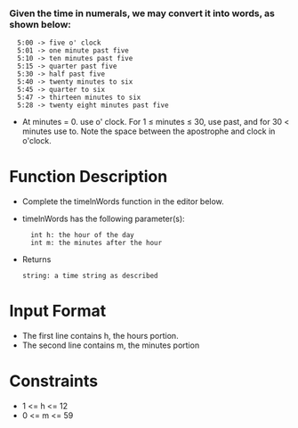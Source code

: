 ### Given the time in numerals, we may convert it into words, as shown below:

      5:00 -> five o' clock
      5:01 -> one minute past five
      5:10 -> ten minutes past five
      5:15 -> quarter past five
      5:30 -> half past five
      5:40 -> twenty minutes to six
      5:45 -> quarter to six
      5:47 -> thirteen minutes to six
      5:28 -> twenty eight minutes past five

- At minutes = 0. use o' clock. For 1 ≤ minutes ≤ 30, use past, and for 30 < minutes use to. Note the space between the apostrophe and clock in o'clock. 
# Function Description
- Complete the timelnWords function in the editor below.
- timelnWords has the following parameter(s):
  
        int h: the hour of the day
        int m: the minutes after the hour
- Returns
  
      string: a time string as described

# Input Format
- The first line contains h, the hours portion.
-  The second line contains m, the minutes portion

# Constraints
- 1 <= h <= 12
- 0 <= m <= 59

